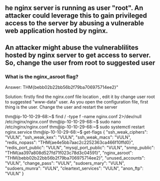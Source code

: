 ## he nginx server is running as user "root". An attacker could leverage this to gain privileged access to the server by abusing a vulnerable web application hosted by nginx.
## An attacker might abuse the vulnerablilites hosted by nginx server to get access to server. So, change the user from root to suggested user


### What is the nginx_asroot flag?
Answer: THM{bebb02b22bb56b2f79ba706975714ee2}"


Solution: firstly find the nginx.conf file location , edit it by change user root to suggested "www-data" user. As you open the configuration file, first thing is the user. Change the user and restart the server

thm@ip-10-10-29-68:~$ find / -type f -name nginx.conf 2>/dev/null
/etc/nginx/nginx.conf
thm@ip-10-10-29-68:~$ sudo nano /etc/nginx/nginx.conf 
thm@ip-10-10-29-68:~$ sudo systemctl restart nginx.service
thm@ip-10-10-29-68:~$ get-flags
{
  "ssh_weak_ciphers": "VULN",
  "ssh_weak_kex": "VULN",
  "ssh_weak_macs": "VULN",
  "redis_nopass": "THM{ae4e5bb7aac2c2252363ca466f10ffd0}",
  "redis_port_public": "VULN",
  "mysql_port_public": "VULN",
  "snmp_public": "THM{aa397a808d527fd71f023c78d3c04591}",
  "nginx_asroot": "THM{bebb02b22bb56b2f79ba706975714ee2}",
  "unused_accounts": "VULN",
  "change_pass": "VULN",
  "sudoers_mary": "VULN",
  "sudoers_munra": "VULN",
  "cleartext_services": "VULN",
  "anon_ftp": "VULN"
}

